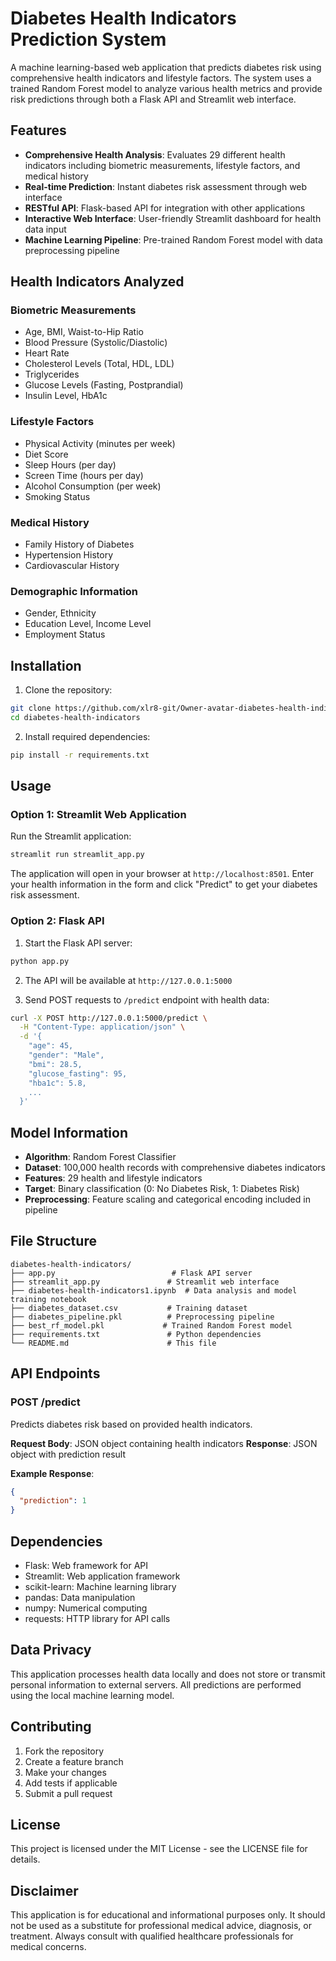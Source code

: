 # Diabetes Health Indicators Prediction System

A machine learning-based web application that predicts diabetes risk using comprehensive health indicators and lifestyle factors. The system uses a trained Random Forest model to analyze various health metrics and provide risk predictions through both a Flask API and Streamlit web interface.

## Features

- **Comprehensive Health Analysis**: Evaluates 29 different health indicators including biometric measurements, lifestyle factors, and medical history
- **Real-time Prediction**: Instant diabetes risk assessment through web interface
- **RESTful API**: Flask-based API for integration with other applications
- **Interactive Web Interface**: User-friendly Streamlit dashboard for health data input
- **Machine Learning Pipeline**: Pre-trained Random Forest model with data preprocessing pipeline

## Health Indicators Analyzed

### Biometric Measurements
- Age, BMI, Waist-to-Hip Ratio
- Blood Pressure (Systolic/Diastolic)
- Heart Rate
- Cholesterol Levels (Total, HDL, LDL)
- Triglycerides
- Glucose Levels (Fasting, Postprandial)
- Insulin Level, HbA1c

### Lifestyle Factors
- Physical Activity (minutes per week)
- Diet Score
- Sleep Hours (per day)
- Screen Time (hours per day)
- Alcohol Consumption (per week)
- Smoking Status

### Medical History
- Family History of Diabetes
- Hypertension History
- Cardiovascular History

### Demographic Information
- Gender, Ethnicity
- Education Level, Income Level
- Employment Status

## Installation

1. Clone the repository:
```bash
git clone https://github.com/xlr8-git/Owner-avatar-diabetes-health-indicators-STREAMLIT.git
cd diabetes-health-indicators
```

2. Install required dependencies:
```bash
pip install -r requirements.txt
```

## Usage

### Option 1: Streamlit Web Application

Run the Streamlit application:
```bash
streamlit run streamlit_app.py
```

The application will open in your browser at `http://localhost:8501`. Enter your health information in the form and click "Predict" to get your diabetes risk assessment.

### Option 2: Flask API

1. Start the Flask API server:
```bash
python app.py
```

2. The API will be available at `http://127.0.0.1:5000`

3. Send POST requests to `/predict` endpoint with health data:
```bash
curl -X POST http://127.0.0.1:5000/predict \
  -H "Content-Type: application/json" \
  -d '{
    "age": 45,
    "gender": "Male",
    "bmi": 28.5,
    "glucose_fasting": 95,
    "hba1c": 5.8,
    ...
  }'
```

## Model Information

- **Algorithm**: Random Forest Classifier
- **Dataset**: 100,000 health records with comprehensive diabetes indicators
- **Features**: 29 health and lifestyle indicators
- **Target**: Binary classification (0: No Diabetes Risk, 1: Diabetes Risk)
- **Preprocessing**: Feature scaling and categorical encoding included in pipeline

## File Structure

```
diabetes-health-indicators/
├── app.py                          # Flask API server
├── streamlit_app.py               # Streamlit web interface
├── diabetes-health-indicators1.ipynb  # Data analysis and model training notebook
├── diabetes_dataset.csv           # Training dataset
├── diabetes_pipeline.pkl          # Preprocessing pipeline
├── best_rf_model.pkl             # Trained Random Forest model
├── requirements.txt               # Python dependencies
└── README.md                      # This file
```

## API Endpoints

### POST /predict

Predicts diabetes risk based on provided health indicators.

**Request Body**: JSON object containing health indicators
**Response**: JSON object with prediction result

**Example Response**:
```json
{
  "prediction": 1
}
```

## Dependencies

- Flask: Web framework for API
- Streamlit: Web application framework
- scikit-learn: Machine learning library
- pandas: Data manipulation
- numpy: Numerical computing
- requests: HTTP library for API calls

## Data Privacy

This application processes health data locally and does not store or transmit personal information to external servers. All predictions are performed using the local machine learning model.

## Contributing

1. Fork the repository
2. Create a feature branch
3. Make your changes
4. Add tests if applicable
5. Submit a pull request

## License

This project is licensed under the MIT License - see the LICENSE file for details.

## Disclaimer

This application is for educational and informational purposes only. It should not be used as a substitute for professional medical advice, diagnosis, or treatment. Always consult with qualified healthcare professionals for medical concerns.
